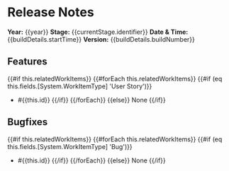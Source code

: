 # Release Notes
**Year:** {{year}}
**Stage:** {{currentStage.identifier}}
**Date & Time:** {{buildDetails.startTime}}
**Version:** {{buildDetails.buildNumber}}
 
## Features
{{#if this.relatedWorkItems}}
{{#forEach this.relatedWorkItems}}
{{#if (eq this.fields.[System.WorkItemType] 'User Story')}}
- #{{this.id}}
{{/if}}
{{/forEach}}
{{else}}
None
{{/if}}
 
## Bugfixes
{{#if this.relatedWorkItems}}
{{#forEach this.relatedWorkItems}}
{{#if (eq this.fields.[System.WorkItemType] 'Bug')}}
- #{{this.id}}
{{/if}}
{{/forEach}}
{{else}}
None
{{/if}}
